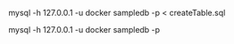 mysql -h 127.0.0.1 -u docker sampledb -p < createTable.sql

mysql -h 127.0.0.1 -u docker sampledb -p